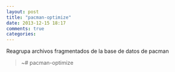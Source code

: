 ```yaml
---
layout: post
title: "pacman-optimize"
date: 2013-12-15 18:17
comments: true
categories: 
---
```

Reagrupa archivos fragmentados de la base de datos de pacman

>~# pacman-optimize

